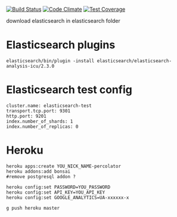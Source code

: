 [![Build Status](https://travis-ci.org/darkleaf/percolator.svg)](https://travis-ci.org/darkleaf/percolator)
[![Code Climate](https://codeclimate.com/github/darkleaf/percolator/badges/gpa.svg)](https://codeclimate.com/github/darkleaf/percolator)
[![Test Coverage](https://codeclimate.com/github/darkleaf/percolator/badges/coverage.svg)](https://codeclimate.com/github/darkleaf/percolator)


download elasticsearch in elasticsearch folder


# Elasticsearch plugins

    elasticsearch/bin/plugin -install elasticsearch/elasticsearch-analysis-icu/2.3.0


# Elasticsearch test config
    cluster.name: elasticsearch-test
    transport.tcp.port: 9301
    http.port: 9201
    index.number_of_shards: 1
    index.number_of_replicas: 0

# Heroku

    heroku apps:create YOU_NICK_NAME-percolator
    heroku addons:add bonsai
    #remove postgresql addon ?

    heroku config:set PASSWORD=YOU_PASSWORD
    heroku config:set API_KEY=YOU_API_KEY
    heroku config:set GOOGLE_ANALYTICS=UA-xxxxxx-x

    g push heroku master
